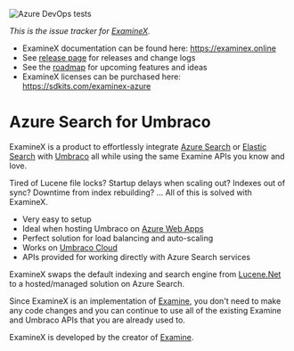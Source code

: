 ![Azure DevOps tests](https://img.shields.io/azure-devops/tests/sdkits/ExamineX/1)

_This is the issue tracker for [ExamineX](https://examinex.online)._

* ExamineX documentation can be found here: https://examinex.online
* See [release page](https://github.com/SDKits/ExamineX/releases) for releases and change logs
* See the [roadmap](https://github.com/SDKits/ExamineX/projects/1) for upcoming features and ideas
* ExamineX licenses can be purchased here: https://sdkits.com/examinex-azure

# Azure Search for Umbraco

ExamineX is a product to effortlessly integrate [Azure Search](https://azure.microsoft.com/en-au/services/search/) or [Elastic Search](https://examinex.online/2024/02/15/elastic-search-support) with [Umbraco](https://umbraco.com) all while using the same Examine APIs you know and love.

Tired of Lucene file locks? Startup delays when scaling out? Indexes out of sync? Downtime from index rebuilding? ... All of this is solved with ExamineX.

* Very easy to setup
* Ideal when hosting Umbraco on [Azure Web Apps](https://azure.microsoft.com/en-au/services/app-service/web/)
* Perfect solution for load balancing and auto-scaling
* Works on [Umbraco Cloud](https://umbraco.com/products/umbraco-cloud/)
* APIs provided for working directly with Azure Search services

ExamineX swaps the default indexing and search engine from [Lucene.Net](https://lucenenet.apache.org/) to a hosted/managed solution on Azure Search. 

Since ExamineX is an implementation of [Examine](https://shazwazza.github.io/Examine/), you don't need to make any code changes and you can continue to use all of the existing Examine and Umbraco APIs that you are already used to.

ExamineX is developed by the creator of [Examine](https://shazwazza.github.io/Examine/).
